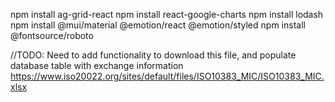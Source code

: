 npm install ag-grid-react
npm install react-google-charts
npm install lodash
npm install @mui/material @emotion/react @emotion/styled
npm install @fontsource/roboto

//TODO: Need to add functionality to download this file, and populate database table with exchange information
https://www.iso20022.org/sites/default/files/ISO10383_MIC/ISO10383_MIC.xlsx

